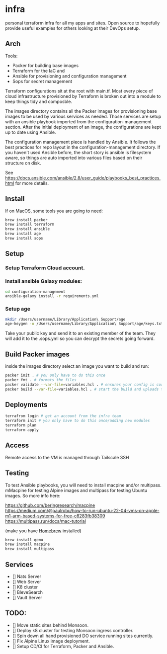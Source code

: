 # infra
personal terraform infra for all my apps and sites. Open source to hopefully provide useful examples for others looking at their DevOps setup. 

## Arch

Tools:

- Packer for building base images
- Terraform for the IaC and 
- Ansible for provisioning and configuration management
- Sops for secret management

Terraform configurations sit at the root with main.tf. Most every piece of cloud infrastructure provisioned by Terraform is broken out into a module to keep things tidy and composble. 

The images directory contains all the Packer images for provisioning base images to be used by various services as needed. Those services are setup with an ansible playbook imported from the configuration-management section.
After the initial deployment of an image, the configurations are kept up to date using Ansible.

The configuration management piece is handled by Ansible. It follows the best practices for repo layout in the configuration-management directory. If you haven't used Ansible before, the short story is ansible is filesystem aware,
so things are auto imported into various files based on their structure on disk.

See https://docs.ansible.com/ansible/2.8/user_guide/playbooks_best_practices.html for more details.

## Install

If on MacOS, some tools you are going to need:

```bash
brew install packer
brew install terraform
brew install ansible
brew install age
brew install sops
```

## Setup

### Setup Terraform Cloud account.

### Install ansible Galaxy modules:

```bash
cd configuration-management
ansible-galaxy install -r requirements.yml
```

### Setup age

```bash
mkdir /Users/username/Library/Application\ Support/age
age-keygen -o /Users/username/Library/Application\ Support/age/keys.txt
```
Take your public key and send it to an existing member of the team. They will add it to the .sops.yml so you can decrypt the secrets going forward.

## Build Packer images

inside the images directory select an image you want to build and run:

```bash
packer init . # you only have to do this once
packer fmt . # formats the files
packer validate --var-file=variables.hcl . # ensures your config is correct
packer build --var-file=variables.hcl . # start the build and uploads the image if successful
```

## Deployments

```bash
terrafrom login # get an account from the infra team
terraform init # you only have to do this once/adding new modules
terraform plan
terraform apply
```

## Access

Remote access to the VM is managed through Tailscale SSH

## Testing

To test Ansible playbooks, you will need to install macpine and/or multipass. mMacpine for testing Alpine images and multipass for testing Ubuntu images. So more info here:

https://github.com/beringresearch/macpine
https://medium.com/@paulrobu/how-to-run-ubuntu-22-04-vms-on-apple-m1-arm-based-systems-for-free-c8283fb38309
https://multipass.run/docs/mac-tutorial

(make you have [Homebrew](https://brew.sh) installed)

```bash
brew install qemu
brew install macpine
brew install multipass
```

## Services

- [] Nats Server
- [] Web Server
- [] K8 cluster
- [] BleveSearch
- [] Vault Server

## TODO:

- [] Move static sites behind Monsoon. 
- [] Deploy k8 cluster for testing Monsoon ingress controller.
- [] Spin down all hand provisioned DO service running sites currently.
- [] Fix Alpine Linux image deployment.
- [] Setup CD/CI for Terraform, Packer and Ansible.
